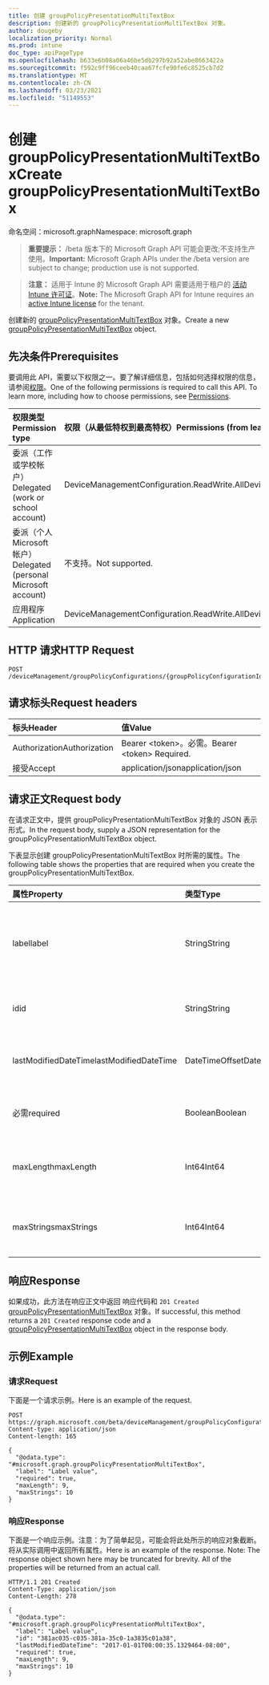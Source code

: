 ```yaml
---
title: 创建 groupPolicyPresentationMultiTextBox
description: 创建新的 groupPolicyPresentationMultiTextBox 对象。
author: dougeby
localization_priority: Normal
ms.prod: intune
doc_type: apiPageType
ms.openlocfilehash: b633e6b08a06a46be5db297b92a52abe8663422a
ms.sourcegitcommit: f592c9ff96ceeb40caa67fcfe90fe6c8525cb7d2
ms.translationtype: MT
ms.contentlocale: zh-CN
ms.lasthandoff: 03/23/2021
ms.locfileid: "51149553"
---
```

# <a name="create-grouppolicypresentationmultitextbox"></a><span data-ttu-id="770f0-103">创建 groupPolicyPresentationMultiTextBox</span><span class="sxs-lookup"><span data-stu-id="770f0-103">Create groupPolicyPresentationMultiTextBox</span></span>

<span data-ttu-id="770f0-104">命名空间：microsoft.graph</span><span class="sxs-lookup"><span data-stu-id="770f0-104">Namespace: microsoft.graph</span></span>

> <span data-ttu-id="770f0-105">**重要提示：** /beta 版本下的 Microsoft Graph API 可能会更改;不支持生产使用。</span><span class="sxs-lookup"><span data-stu-id="770f0-105">**Important:** Microsoft Graph APIs under the /beta version are subject to change; production use is not supported.</span></span>

> <span data-ttu-id="770f0-106">**注意：** 适用于 Intune 的 Microsoft Graph API 需要适用于租户的 [活动 Intune 许可证](https://go.microsoft.com/fwlink/?linkid=839381)。</span><span class="sxs-lookup"><span data-stu-id="770f0-106">**Note:** The Microsoft Graph API for Intune requires an [active Intune license](https://go.microsoft.com/fwlink/?linkid=839381) for the tenant.</span></span>

<span data-ttu-id="770f0-107">创建新的 [groupPolicyPresentationMultiTextBox](../resources/intune-grouppolicy-grouppolicypresentationmultitextbox.md) 对象。</span><span class="sxs-lookup"><span data-stu-id="770f0-107">Create a new [groupPolicyPresentationMultiTextBox](../resources/intune-grouppolicy-grouppolicypresentationmultitextbox.md) object.</span></span>

## <a name="prerequisites"></a><span data-ttu-id="770f0-108">先决条件</span><span class="sxs-lookup"><span data-stu-id="770f0-108">Prerequisites</span></span>
<span data-ttu-id="770f0-p101">要调用此 API，需要以下权限之一。要了解详细信息，包括如何选择权限的信息，请参阅[权限](/graph/permissions-reference)。</span><span class="sxs-lookup"><span data-stu-id="770f0-p101">One of the following permissions is required to call this API. To learn more, including how to choose permissions, see [Permissions](/graph/permissions-reference).</span></span>

|<span data-ttu-id="770f0-111">权限类型</span><span class="sxs-lookup"><span data-stu-id="770f0-111">Permission type</span></span>|<span data-ttu-id="770f0-112">权限（从最低特权到最高特权）</span><span class="sxs-lookup"><span data-stu-id="770f0-112">Permissions (from least to most privileged)</span></span>|
|:---|:---|
|<span data-ttu-id="770f0-113">委派（工作或学校帐户）</span><span class="sxs-lookup"><span data-stu-id="770f0-113">Delegated (work or school account)</span></span>|<span data-ttu-id="770f0-114">DeviceManagementConfiguration.ReadWrite.All</span><span class="sxs-lookup"><span data-stu-id="770f0-114">DeviceManagementConfiguration.ReadWrite.All</span></span>|
|<span data-ttu-id="770f0-115">委派（个人 Microsoft 帐户）</span><span class="sxs-lookup"><span data-stu-id="770f0-115">Delegated (personal Microsoft account)</span></span>|<span data-ttu-id="770f0-116">不支持。</span><span class="sxs-lookup"><span data-stu-id="770f0-116">Not supported.</span></span>|
|<span data-ttu-id="770f0-117">应用程序</span><span class="sxs-lookup"><span data-stu-id="770f0-117">Application</span></span>|<span data-ttu-id="770f0-118">DeviceManagementConfiguration.ReadWrite.All</span><span class="sxs-lookup"><span data-stu-id="770f0-118">DeviceManagementConfiguration.ReadWrite.All</span></span>|

## <a name="http-request"></a><span data-ttu-id="770f0-119">HTTP 请求</span><span class="sxs-lookup"><span data-stu-id="770f0-119">HTTP Request</span></span>
<!-- {
  "blockType": "ignored"
}
-->
``` http
POST /deviceManagement/groupPolicyConfigurations/{groupPolicyConfigurationId}/definitionValues/{groupPolicyDefinitionValueId}/presentationValues/{groupPolicyPresentationValueId}/presentation/definition/presentations
```

## <a name="request-headers"></a><span data-ttu-id="770f0-120">请求标头</span><span class="sxs-lookup"><span data-stu-id="770f0-120">Request headers</span></span>
|<span data-ttu-id="770f0-121">标头</span><span class="sxs-lookup"><span data-stu-id="770f0-121">Header</span></span>|<span data-ttu-id="770f0-122">值</span><span class="sxs-lookup"><span data-stu-id="770f0-122">Value</span></span>|
|:---|:---|
|<span data-ttu-id="770f0-123">Authorization</span><span class="sxs-lookup"><span data-stu-id="770f0-123">Authorization</span></span>|<span data-ttu-id="770f0-124">Bearer &lt;token&gt;。必需。</span><span class="sxs-lookup"><span data-stu-id="770f0-124">Bearer &lt;token&gt; Required.</span></span>|
|<span data-ttu-id="770f0-125">接受</span><span class="sxs-lookup"><span data-stu-id="770f0-125">Accept</span></span>|<span data-ttu-id="770f0-126">application/json</span><span class="sxs-lookup"><span data-stu-id="770f0-126">application/json</span></span>|

## <a name="request-body"></a><span data-ttu-id="770f0-127">请求正文</span><span class="sxs-lookup"><span data-stu-id="770f0-127">Request body</span></span>
<span data-ttu-id="770f0-128">在请求正文中，提供 groupPolicyPresentationMultiTextBox 对象的 JSON 表示形式。</span><span class="sxs-lookup"><span data-stu-id="770f0-128">In the request body, supply a JSON representation for the groupPolicyPresentationMultiTextBox object.</span></span>

<span data-ttu-id="770f0-129">下表显示创建 groupPolicyPresentationMultiTextBox 时所需的属性。</span><span class="sxs-lookup"><span data-stu-id="770f0-129">The following table shows the properties that are required when you create the groupPolicyPresentationMultiTextBox.</span></span>

|<span data-ttu-id="770f0-130">属性</span><span class="sxs-lookup"><span data-stu-id="770f0-130">Property</span></span>|<span data-ttu-id="770f0-131">类型</span><span class="sxs-lookup"><span data-stu-id="770f0-131">Type</span></span>|<span data-ttu-id="770f0-132">说明</span><span class="sxs-lookup"><span data-stu-id="770f0-132">Description</span></span>|
|:---|:---|:---|
|<span data-ttu-id="770f0-133">label</span><span class="sxs-lookup"><span data-stu-id="770f0-133">label</span></span>|<span data-ttu-id="770f0-134">String</span><span class="sxs-lookup"><span data-stu-id="770f0-134">String</span></span>|<span data-ttu-id="770f0-135">任何演示文稿实体的本地化文本标签。</span><span class="sxs-lookup"><span data-stu-id="770f0-135">Localized text label for any presentation entity.</span></span> <span data-ttu-id="770f0-136">默认值为空白。</span><span class="sxs-lookup"><span data-stu-id="770f0-136">The default value is empty.</span></span> <span data-ttu-id="770f0-137">继承自 [groupPolicyPresentation](../resources/intune-grouppolicy-grouppolicypresentation.md)</span><span class="sxs-lookup"><span data-stu-id="770f0-137">Inherited from [groupPolicyPresentation](../resources/intune-grouppolicy-grouppolicypresentation.md)</span></span>|
|<span data-ttu-id="770f0-138">id</span><span class="sxs-lookup"><span data-stu-id="770f0-138">id</span></span>|<span data-ttu-id="770f0-139">String</span><span class="sxs-lookup"><span data-stu-id="770f0-139">String</span></span>|<span data-ttu-id="770f0-140">实体的键。</span><span class="sxs-lookup"><span data-stu-id="770f0-140">Key of the entity.</span></span> <span data-ttu-id="770f0-141">继承自 [groupPolicyPresentation](../resources/intune-grouppolicy-grouppolicypresentation.md)</span><span class="sxs-lookup"><span data-stu-id="770f0-141">Inherited from [groupPolicyPresentation](../resources/intune-grouppolicy-grouppolicypresentation.md)</span></span>|
|<span data-ttu-id="770f0-142">lastModifiedDateTime</span><span class="sxs-lookup"><span data-stu-id="770f0-142">lastModifiedDateTime</span></span>|<span data-ttu-id="770f0-143">DateTimeOffset</span><span class="sxs-lookup"><span data-stu-id="770f0-143">DateTimeOffset</span></span>|<span data-ttu-id="770f0-144">上次修改实体的日期和时间。</span><span class="sxs-lookup"><span data-stu-id="770f0-144">The date and time the entity was last modified.</span></span> <span data-ttu-id="770f0-145">继承自 [groupPolicyPresentation](../resources/intune-grouppolicy-grouppolicypresentation.md)</span><span class="sxs-lookup"><span data-stu-id="770f0-145">Inherited from [groupPolicyPresentation](../resources/intune-grouppolicy-grouppolicypresentation.md)</span></span>|
|<span data-ttu-id="770f0-146">必需</span><span class="sxs-lookup"><span data-stu-id="770f0-146">required</span></span>|<span data-ttu-id="770f0-147">Boolean</span><span class="sxs-lookup"><span data-stu-id="770f0-147">Boolean</span></span>|<span data-ttu-id="770f0-148">要求在文本框中输入值。</span><span class="sxs-lookup"><span data-stu-id="770f0-148">Requirement to enter a value in the text box.</span></span> <span data-ttu-id="770f0-149">默认值为 false。</span><span class="sxs-lookup"><span data-stu-id="770f0-149">Default value is false.</span></span>|
|<span data-ttu-id="770f0-150">maxLength</span><span class="sxs-lookup"><span data-stu-id="770f0-150">maxLength</span></span>|<span data-ttu-id="770f0-151">Int64</span><span class="sxs-lookup"><span data-stu-id="770f0-151">Int64</span></span>|<span data-ttu-id="770f0-152">一个无符号整数，指定最大文本字符数。</span><span class="sxs-lookup"><span data-stu-id="770f0-152">An unsigned integer that specifies the maximum number of text characters.</span></span> <span data-ttu-id="770f0-153">默认值为 1023。</span><span class="sxs-lookup"><span data-stu-id="770f0-153">Default value is 1023.</span></span>|
|<span data-ttu-id="770f0-154">maxStrings</span><span class="sxs-lookup"><span data-stu-id="770f0-154">maxStrings</span></span>|<span data-ttu-id="770f0-155">Int64</span><span class="sxs-lookup"><span data-stu-id="770f0-155">Int64</span></span>|<span data-ttu-id="770f0-156">一个无符号整数，指定字符串的最大数目。</span><span class="sxs-lookup"><span data-stu-id="770f0-156">An unsigned integer that specifies the maximum number of strings.</span></span> <span data-ttu-id="770f0-157">默认值为 0 。</span><span class="sxs-lookup"><span data-stu-id="770f0-157">Default value is 0.</span></span>|



## <a name="response"></a><span data-ttu-id="770f0-158">响应</span><span class="sxs-lookup"><span data-stu-id="770f0-158">Response</span></span>
<span data-ttu-id="770f0-159">如果成功，此方法在响应正文中返回 响应代码和 `201 Created` [groupPolicyPresentationMultiTextBox](../resources/intune-grouppolicy-grouppolicypresentationmultitextbox.md) 对象。</span><span class="sxs-lookup"><span data-stu-id="770f0-159">If successful, this method returns a `201 Created` response code and a [groupPolicyPresentationMultiTextBox](../resources/intune-grouppolicy-grouppolicypresentationmultitextbox.md) object in the response body.</span></span>

## <a name="example"></a><span data-ttu-id="770f0-160">示例</span><span class="sxs-lookup"><span data-stu-id="770f0-160">Example</span></span>

### <a name="request"></a><span data-ttu-id="770f0-161">请求</span><span class="sxs-lookup"><span data-stu-id="770f0-161">Request</span></span>
<span data-ttu-id="770f0-162">下面是一个请求示例。</span><span class="sxs-lookup"><span data-stu-id="770f0-162">Here is an example of the request.</span></span>
``` http
POST https://graph.microsoft.com/beta/deviceManagement/groupPolicyConfigurations/{groupPolicyConfigurationId}/definitionValues/{groupPolicyDefinitionValueId}/presentationValues/{groupPolicyPresentationValueId}/presentation/definition/presentations
Content-type: application/json
Content-length: 165

{
  "@odata.type": "#microsoft.graph.groupPolicyPresentationMultiTextBox",
  "label": "Label value",
  "required": true,
  "maxLength": 9,
  "maxStrings": 10
}
```

### <a name="response"></a><span data-ttu-id="770f0-163">响应</span><span class="sxs-lookup"><span data-stu-id="770f0-163">Response</span></span>
<span data-ttu-id="770f0-p108">下面是一个响应示例。注意：为了简单起见，可能会将此处所示的响应对象截断。将从实际调用中返回所有属性。</span><span class="sxs-lookup"><span data-stu-id="770f0-p108">Here is an example of the response. Note: The response object shown here may be truncated for brevity. All of the properties will be returned from an actual call.</span></span>
``` http
HTTP/1.1 201 Created
Content-Type: application/json
Content-Length: 278

{
  "@odata.type": "#microsoft.graph.groupPolicyPresentationMultiTextBox",
  "label": "Label value",
  "id": "381ac035-c035-381a-35c0-1a3835c01a38",
  "lastModifiedDateTime": "2017-01-01T00:00:35.1329464-08:00",
  "required": true,
  "maxLength": 9,
  "maxStrings": 10
}
```




